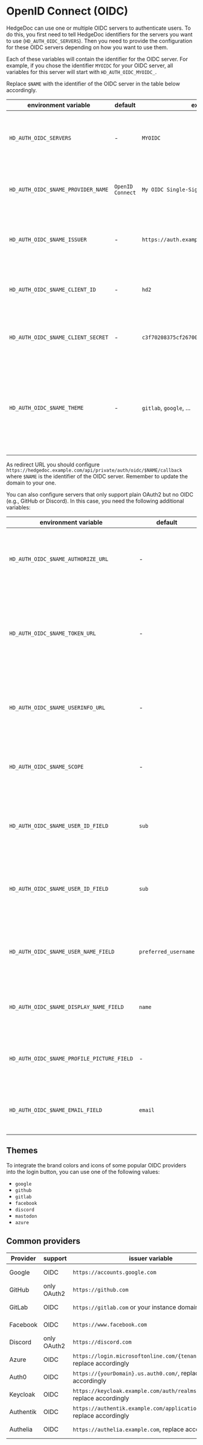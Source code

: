 # OpenID Connect (OIDC)

HedgeDoc can use one or multiple OIDC servers to authenticate users. To do this, you first need
to tell HedgeDoc identifiers for the servers you want to use (`HD_AUTH_OIDC_SERVERS`). Then you
need to provide the configuration for these OIDC servers depending on how you want to use them.

Each of these variables will contain the identifier for the OIDC server.
For example, if you chose the identifier `MYOIDC` for your OIDC server, all variables
for this server will start with `HD_AUTH_OIDC_MYOIDC_`.

Replace `$NAME` with the identifier of the OIDC server in the table below accordingly.

| environment variable               | default          | example                                    | description                                                                                                                                       |
|------------------------------------|------------------|--------------------------------------------|---------------------------------------------------------------------------------------------------------------------------------------------------|
| `HD_AUTH_OIDC_SERVERS`             | -                | `MYOIDC`                                   | A comma-seperated list of identifiers of OIDC servers HedgeDoc should use.                                                                        |
| `HD_AUTH_OIDC_$NAME_PROVIDER_NAME` | `OpenID Connect` | `My OIDC Single-Sign-On`                   | The display name for the OIDC server, that is shown in the UI of HegdeDoc.                                                                        |
| `HD_AUTH_OIDC_$NAME_ISSUER`        | -                | `https://auth.example.com`                 | The base url of the OIDC issuer. It should serve a file `.well-known/openid-configuration`                                                        |
| `HD_AUTH_OIDC_$NAME_CLIENT_ID`     | -                | `hd2`                                      | The id with which HedgeDoc is registered at the OIDC server.                                                                                      |
| `HD_AUTH_OIDC_$NAME_CLIENT_SECRET` | -                | `c3f70208375cf26700920678ec55b7df7cd75266` | The secret for the HedgeDoc application, given by the OIDC server.                                                                                |
| `HD_AUTH_OIDC_$NAME_THEME`         | -                | `gitlab`, `google`, ...                    | The theme in which the button on the login page should be displayed. See below for a list of options. If not defined, a generic one will be used. |

As redirect URL you should configure
`https://hedgedoc.example.com/api/private/auth/oidc/$NAME/callback` where `$NAME`
is the identifier of the OIDC server. Remember to update the domain to your one.

You can also configure servers that only support plain OAuth2 but
no OIDC (e.g., GitHub or Discord). In this case, you need the following additional variables:

| environment variable                       | default              | example                                    | description                                                                              |
|--------------------------------------------|----------------------|--------------------------------------------|------------------------------------------------------------------------------------------|
| `HD_AUTH_OIDC_$NAME_AUTHORIZE_URL`         | -                    | `https://auth.example.com/oauth2/auth`     | The URL to which the user should be redirected to start the OAuth2 flow.                 |
| `HD_AUTH_OIDC_$NAME_TOKEN_URL`             | -                    | `https://auth.example.com/oauth2/token`    | The URL to which the user should be redirected to exchange the code for an access token. |
| `HD_AUTH_OIDC_$NAME_USERINFO_URL`          | -                    | `https://auth.example.com/oauth2/userinfo` | The URL to which the user should be redirected to get the user information.              |
| `HD_AUTH_OIDC_$NAME_SCOPE`                 | -                    | `profile`                                  | The scope that should be requested to get the user information.                          |
| `HD_AUTH_OIDC_$NAME_USER_ID_FIELD`         | `sub`                | `sub`, `id`                                | The unique identifier that is returned for the user from the OAuth2 provider.            |
| `HD_AUTH_OIDC_$NAME_USER_ID_FIELD`         | `sub`                | `sub`, `id`                                | The unique identifier that is returned for the user from the OAuth2 provider.            |
| `HD_AUTH_OIDC_$NAME_USER_NAME_FIELD`       | `preferred_username` | `preferred_username`, `username`           | The unique identifier that is returned for the user from the OAuth2 provider.            |
| `HD_AUTH_OIDC_$NAME_DISPLAY_NAME_FIELD`    | `name`               | `name`, `displayName`                      | The field that contains the display name of the user.                                    |
| `HD_AUTH_OIDC_$NAME_PROFILE_PICTURE_FIELD` | -                    | `picture`, `avatar`                        | The field that contains the URL to the profile picture of the user.                      |
| `HD_AUTH_OIDC_$NAME_EMAIL_FIELD`           | `email`              | `email`, `mail`                            | The field that contains the email address of the user.                                   |

## Themes

To integrate the brand colors and icons of some popular OIDC providers into the login button,
you can use one of the following values:

- `google`
- `github`
- `gitlab`
- `facebook`
- `discord`
- `mastodon`
- `azure`

## Common providers

| Provider  | support     | issuer variable                                                           | Docs                                                                                                 |
|-----------|-------------|---------------------------------------------------------------------------|------------------------------------------------------------------------------------------------------|
| Google    | OIDC        | `https://accounts.google.com`                                             | [Google Docs](https://developers.google.com/identity/openid-connect/openid-connect)                  |
| GitHub    | only OAuth2 | `https://github.com`                                                      | [GitHub Docs](https://docs.github.com/en/developers/apps/building-oauth-apps/authorizing-oauth-apps) |
| GitLab    | OIDC        | `https://gitlab.com` or your instance domain                              | [GitLab Docs](https://docs.gitlab.com/ee/integration/openid_connect_provider.html)                   |
| Facebook  | OIDC        | `https://www.facebook.com`                                                | [Facebook Docs](https://developers.facebook.com/docs/facebook-login/overview)                        |
| Discord   | only OAuth2 | `https://discord.com`                                                     | [Discord Docs](https://discord.com/developers/docs/topics/oauth2)                                    |
| Azure     | OIDC        | `https://login.microsoftonline.com/{tenant}/v2.0`, replace accordingly    | [Azure OIDC](https://docs.microsoft.com/en-us/azure/active-directory/develop/v2-protocols-oidc)      |
| Auth0     | OIDC        | `https://{yourDomain}.us.auth0.com/`, replace accordingly                 | [Auth0 OIDC](https://auth0.com/docs/authenticate/protocols/openid-connect-protocol)                  |
| Keycloak  | OIDC        | `https://keycloak.example.com/auth/realms/{realm}`, replace accordingly   | [Keycloak Docs](https://www.keycloak.org/docs/latest/server_admin/#sso-protocols)                    |
| Authentik | OIDC        | `https://authentik.example.com/application/o/{app}/`, replace accordingly | [Authentik Docs](https://docs.goauthentik.io/docs/providers/oauth2/)                                 |
| Authelia  | OIDC        | `https://authelia.example.com`, replace accordingly                       | [Authelia Docs](https://www.authelia.com/integration/openid-connect/introduction/)                   |
